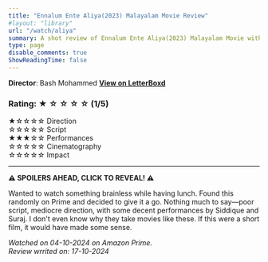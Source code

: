 ```yaml
---
title: "Ennalum Ente Aliya(2023) Malayalam Movie Review"
#layout: "library"
url: "/watch/aliya"
summary: A shot review of Ennalum Ente Aliya(2023) Malayalam Movie with ratings and a quick take.
type: page
disable_comments: true
ShowReadingTime: false
---
```


**Director**: Bash Mohammed
[**View on LetterBoxd**](https://letterboxd.com/film/ennalum-ente-aliya/)  


### Rating: ★ ☆ ☆ ☆ ☆ (1/5)

★☆☆☆☆ Direction  
☆☆☆☆☆ Script  
★★★☆☆ Performances  
☆☆☆☆☆ Cinematography  
☆☆☆☆☆ Impact  

---

**⚠️ SPOILERS AHEAD, CLICK TO REVEAL! ⚠️**

Wanted to watch something brainless while having lunch. Found this randomly on Prime and decided to give it a go. Nothing much to say—poor script, mediocre direction, with some decent performances by Siddique and Suraj. I don't even know why they take movies like these. If this were a short film, it would have made some sense.

*Watched on 04-10-2024 on Amazon Prime.*  
*Review wrrited on: 17-10-2024*